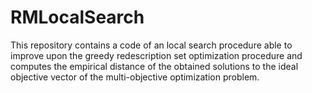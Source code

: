 # RMLocalSearch
This repository contains a code of an local search procedure able to improve upon the greedy redescription set optimization procedure and computes the empirical distance of the obtained solutions to the ideal objective vector of the multi-objective optimization problem.
